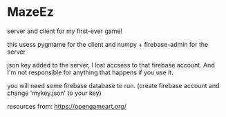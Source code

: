 # MazeEz
server and client for my first-ever game!

this usess pygmame for the client
and numpy + firebase-admin for the server

json key added to the server, I lost accsess to that firebase account.
And I'm not responsible for anything that happens if you use it.

you will need some firebase database to run. (create firebase account and change 'mykey.json' to your key)


resources from: https://opengameart.org/
